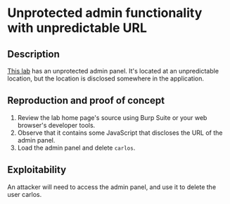 # Unprotected admin functionality with unpredictable URL

## Description

[This lab](https://portswigger.net/web-security/access-control/lab-unprotected-admin-functionality-with-unpredictable-url) has an unprotected admin panel. It's located at an unpredictable location, but the location is disclosed somewhere in the application. 

## Reproduction and proof of concept

1. Review the lab home page's source using Burp Suite or your web browser's developer tools.
2. Observe that it contains some JavaScript that discloses the URL of the admin panel.
3. Load the admin panel and delete ``carlos``.

## Exploitability

An attacker will need to access the admin panel, and use it to delete the user carlos. 

